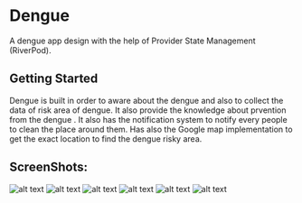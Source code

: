 # Dengue

A dengue app design with the help of Provider State Management (RiverPod).

## Getting Started

Dengue is built in order to aware about the dengue and also to collect the data of risk area of dengue. It also provide the knowledge about prvention from the dengue . It also has the notification system to notify every people to clean the place around them. Has also the Google map implementation to get the exact location to find the dengue risky area.

## ScreenShots:

![alt text](assets/images/first.jpg)
![alt text](assets/images/second.jpg)
![alt text](assets/images/third.jpg)
![alt text](assets/images/fourth.jpg)
![alt text](assets/images/sixth.jpg)
![alt text](assets/images/seventh.jpg)
